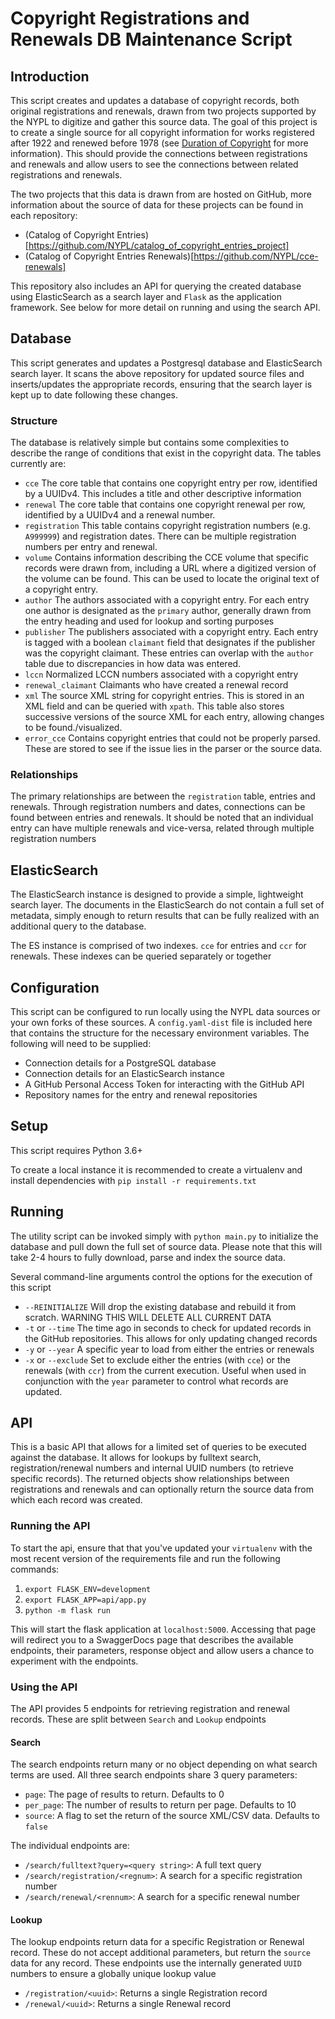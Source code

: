 # Copyright Registrations and Renewals DB Maintenance Script

## Introduction

This script creates and updates a database of copyright records, both original registrations and renewals, drawn from two projects supported by the NYPL to digitize and gather this source data. The goal of this project is to create a single source for all copyright information for works registered after 1922 and renewed before 1978 (see [Duration of Copyright](https://www.copyright.gov/circs/circ15a.pdf) for more information). This should provide the connections between registrations and renewals and allow users to see the connections between related registrations and renewals.

The two projects that this data is drawn from are hosted on GitHub, more information about the source of data for these projects can be found in each repository:

- (Catalog of Copyright Entries)[https://github.com/NYPL/catalog_of_copyright_entries_project]
- (Catalog of Copyright Entries Renewals)[https://github.com/NYPL/cce-renewals]

This repository also includes an API for querying the created database using ElasticSearch as a search layer and `Flask` as the application framework. See below for more detail on running and using the search API.

## Database

This script generates and updates a Postgresql database and ElasticSearch search layer. It scans the above repository for updated source files and inserts/updates the appropriate records, ensuring that the search layer is kept up to date following these changes.

### Structure

The database is relatively simple but contains some complexities to describe the range of conditions that exist in the copyright data. The tables currently are:

- `cce` The core table that contains one copyright entry per row, identified by a UUIDv4. This includes a title and other descriptive information
- `renewal` The core table that contains one copyright renewal per row, identified by a UUIDv4 and a renewal number.
- `registration` This table contains copyright registration numbers (e.g. `A999999`) and registration dates. There can be multiple registration numbers per entry and renewal.
- `volume` Contains information describing the CCE volume that specific records were drawn from, including a URL where a digitized version of the volume can be found. This can be used to locate the original text of a copyright entry.
- `author` The authors associated with a copyright entry. For each entry one author is designated as the `primary` author, generally drawn from the entry heading and used for lookup and sorting purposes
- `publisher` The publishers associated with a copyright entry. Each entry is tagged with a boolean `claimant` field that designates if the publisher was the copyright claimant. These entries can overlap with the `author` table due to discrepancies in how data was entered.
- `lccn` Normalized LCCN numbers associated with a copyright entry
- `renewal_claimant` Claimants who have created a renewal record
- `xml` The source XML string for copyright entries. This is stored in an XML field and can be queried with `xpath`. This table also stores successive versions of the source XML for each entry, allowing changes to be found./visualized.
- `error_cce` Contains copyright entries that could not be properly parsed. These are stored to see if the issue lies in the parser or the source data.

### Relationships

The primary relationships are between the `registration` table, entries and renewals. Through registration numbers and dates, connections can be found between entries and renewals. It should be noted that an individual entry can have multiple renewals and vice-versa, related through multiple registration numbers

## ElasticSearch

The ElasticSearch instance is designed to provide a simple, lightweight search layer. The documents in the ElasticSearch do not contain a full set of metadata, simply enough to return results that can be fully realized with an additional query to the database.

The ES instance is comprised of two indexes. `cce` for entries and `ccr` for renewals. These indexes can be queried separately or together

## Configuration

This script can be configured to run locally using the NYPL data sources or your own forks of these sources. A `config.yaml-dist` file is included here that contains the structure for the necessary environment variables. The following will need to be supplied:
- Connection details for a PostgreSQL database
- Connection details for an ElasticSearch instance
- A GitHub Personal Access Token for interacting with the GitHub API
- Repository names for the entry and renewal repositories

## Setup

This script requires Python 3.6+

To create a local instance it is recommended to create a virtualenv and install dependencies with `pip install -r requirements.txt`

## Running

The utility script can be invoked simply with `python main.py` to initialize the database and pull down the full set of source data. Please note that this will take 2-4 hours to fully download, parse and index the source data.

Several command-line arguments control the options for the execution of this script

- `--REINITIALIZE` Will drop the existing database and rebuild it from scratch. WARNING THIS WILL DELETE ALL CURRENT DATA
- `-t` or `--time` The time ago in seconds to check for updated records in the GitHub repositories. This allows for only updating changed records
- `-y` or `--year` A specific year to load from either the entries or renewals
- `-x` or `--exclude` Set to exclude either the entries (with `cce`) or the renewals (with `ccr`) from the current execution. Useful when used in conjunction with the `year` parameter to control what records are updated.

## API

This is a basic API that allows for a limited set of queries to be executed against the database. It allows for lookups by fulltext search, registration/renewal numbers and internal UUID numbers (to retrieve specific records). The returned objects show relationships between registrations and renewals and can optionally return the source data from which each record was created.

### Running the API

To start the api, ensure that that you've updated your `virtualenv` with the most recent version of the requirements file and run the following commands:

1) `export FLASK_ENV=development`
2) `export FLASK_APP=api/app.py`
3) `python -m flask run`

This will start the flask application at `localhost:5000`. Accessing that page will redirect you to a SwaggerDocs page that describes the available endpoints, their parameters, response object and allow users a chance to experiment with the endpoints.

### Using the API

The API provides 5 endpoints for retrieving registration and renewal records. These are split between `Search` and `Lookup` endpoints

#### Search

The search endpoints return many or no object depending on what search terms are used. All three search endpoints share 3 query parameters:

- `page`: The page of results to return. Defaults to 0
- `per_page`: The number of results to return per page. Defaults to 10
- `source`: A flag to set the return of the source XML/CSV data. Defaults to `false`

The individual endpoints are:

- `/search/fulltext?query=<query string>`: A full text query
- `/search/registration/<regnum>`: A search for a specific registration number
- `/search/renewal/<rennum>`: A search for a specific renewal number

#### Lookup

The lookup endpoints return data for a specific Registration or Renewal record. These do not accept additional parameters, but return the `source` data for any record. These endpoints use the internally generated `UUID` numbers to ensure a globally unique lookup value

- `/registration/<uuid>`: Returns a single Registration record
- `/renewal/<uuid>`: Returns a single Renewal record
